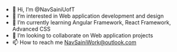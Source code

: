 - 👋 Hi, I’m @NavSainiUofT
- 👀 I’m interested in Web application development and design
- 🌱 I’m currently learning Angular Framework, React Framework, Advanced CSS
- 💞️ I’m looking to collaborate on Web application projects
- 📫 How to reach me NavSainiWork@outlook.com

<!---
NavSainiUofT/NavSainiUofT is a ✨ special ✨ repository because its `README.md` (this file) appears on your GitHub profile.
You can click the Preview link to take a look at your changes.
--->
